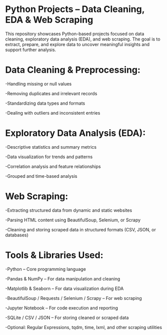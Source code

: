# Python Projects – Data Cleaning, EDA & Web Scraping

This repository showcases Python-based projects focused on data cleaning, exploratory data analysis (EDA), and web scraping. The goal is to extract, prepare, and explore data to uncover meaningful insights and support further analysis.



# Data Cleaning & Preprocessing:

-Handling missing or null values

-Removing duplicates and irrelevant records

-Standardizing data types and formats

-Dealing with outliers and inconsistent entries



# Exploratory Data Analysis (EDA):

-Descriptive statistics and summary metrics

-Data visualization for trends and patterns

-Correlation analysis and feature relationships

-Grouped and time-based analysis



# Web Scraping:

-Extracting structured data from dynamic and static websites

-Parsing HTML content using BeautifulSoup, Selenium, or Scrapy

-Cleaning and storing scraped data in structured formats (CSV, JSON, or databases)



# Tools & Libraries Used:

-Python – Core programming language

-Pandas & NumPy – For data manipulation and cleaning

-Matplotlib & Seaborn – For data visualization during EDA

-BeautifulSoup / Requests / Selenium / Scrapy – For web scraping

-Jupyter Notebook – For code execution and reporting

-SQLite / CSV / JSON – For storing cleaned or scraped data

-Optional: Regular Expressions, tqdm, time, lxml, and other scraping utilities
